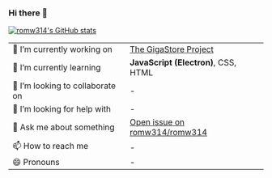 ### Hi there 👋
[![romw314's GitHub stats](https://github-readme-stats.vercel.app/api?username=romw314&show_icons=true&theme=merko&rank_icon=default&show=reviews,discussions_started,discussions_answered)](https://github.com/anuraghazra/github-readme-stats)

|||
|---|---|
| 🔭 I’m currently working on | [The GigaStore Project](https://github.com/gigastore) |
| 🌱 I’m currently learning | **JavaScript (Electron)**, CSS, HTML |
| 👯 I’m looking to collaborate on | - |
| 🤔 I’m looking for help with | - |
| 💬 Ask me about something | [Open issue on romw314/romw314](https://github.com/romw314/romw314/issues/new/choose) |
| 📫 How to reach me | - |
| 😄 Pronouns | - |
